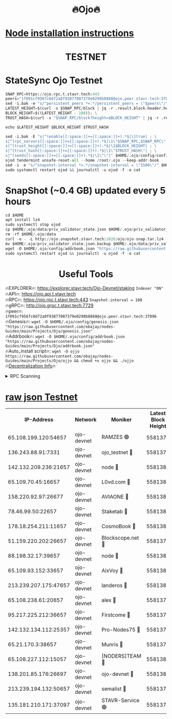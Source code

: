 <h1 align="center"> 🔥Ojo🔥</h1>

[Node installation instructions](https://github.com/obajay/nodes-Guides/tree/main/Projects/Ojo)
=

<h1 align="center"> TESTNET</h1>

# StateSync Ojo Testnet
```python
SNAP_RPC=https://ojo.rpc.t.stavr.tech:443
peers="1f091cf9567c0d72a0f93877007379e0298b8860@ojo.peer.stavr.tech:37096"
sed -i.bak -e "s/^persistent_peers *=.*/persistent_peers = \"$peers\"/" $HOME/.ojo/config/config.toml
LATEST_HEIGHT=$(curl -s $SNAP_RPC/block | jq -r .result.block.header.height); \
BLOCK_HEIGHT=$((LATEST_HEIGHT - 100)); \
TRUST_HASH=$(curl -s "$SNAP_RPC/block?height=$BLOCK_HEIGHT" | jq -r .result.block_id.hash)

echo $LATEST_HEIGHT $BLOCK_HEIGHT $TRUST_HASH

sed -i.bak -E "s|^(enable[[:space:]]+=[[:space:]]+).*$|\1true| ; \
s|^(rpc_servers[[:space:]]+=[[:space:]]+).*$|\1\"$SNAP_RPC,$SNAP_RPC\"| ; \
s|^(trust_height[[:space:]]+=[[:space:]]+).*$|\1$BLOCK_HEIGHT| ; \
s|^(trust_hash[[:space:]]+=[[:space:]]+).*$|\1\"$TRUST_HASH\"| ; \
s|^(seeds[[:space:]]+=[[:space:]]+).*$|\1\"\"|" $HOME/.ojo/config/config.toml
ojod tendermint unsafe-reset-all --home /root/.ojo --keep-addr-book
sed -i -e "s/^snapshot-interval *=.*/snapshot-interval = \"1500\"/" $HOME/.ojo/config/app.toml
sudo systemctl restart ojod && journalctl -u ojod -f -o cat
```
# SnapShot (~0.4 GB) updated every 5 hours
```python
cd $HOME
apt install lz4
sudo systemctl stop ojod
cp $HOME/.ojo/data/priv_validator_state.json $HOME/.ojo/priv_validator_state.json.backup
rm -rf $HOME/.ojo/data
curl -o - -L http://ojo.snapshot.stavr.tech:1026/ojo/ojo-snap.tar.lz4 | lz4 -c -d - | tar -x -C $HOME/.ojo --strip-components 2
mv $HOME/.ojo/priv_validator_state.json.backup $HOME/.ojo/data/priv_validator_state.json
wget -O $HOME/.ojo/config/addrbook.json "https://raw.githubusercontent.com/obajay/nodes-Guides/main/Projects/Ojo/addrbook.json"
sudo systemctl restart ojod && journalctl -u ojod -f -o cat
```
 <h1 align="center"> Useful Tools</h1>

🔥EXPLORER🔥:        https://explorer.stavr.tech/Ojo-Devnet/staking        `Indexer "ON"` \
🔥API🔥:                     https://ojo.api.t.stavr.tech \
🔥RPC🔥:                    https://ojo.rpc.t.stavr.tech:443              `Snapshot-interval = 100` \
🔥gRPC🔥:                  http://ojo.grpc.t.stavr.tech:7729 \
🔥peer🔥:                   `1f091cf9567c0d72a0f93877007379e0298b8860@ojo.peer.stavr.tech:37096` \
🔥Genesis🔥:    ```wget -O $HOME/.ojo/config/genesis.json "https://raw.githubusercontent.com/obajay/nodes-Guides/main/Projects/Ojo/genesis.json"``` \
🔥Addrbook🔥:    ```wget -O $HOME/.ojo/config/addrbook.json "https://raw.githubusercontent.com/obajay/nodes-Guides/main/Projects/Ojo/addrbook.json"``` \
🔥Auto_install script🔥: ```wget -O ojjo https://raw.githubusercontent.com/obajay/nodes-Guides/main/Projects/Ojo/ojjo && chmod +x ojjo && ./ojjo``` \
🔥[Decentralization Info](https://github.com/obajay/StateSync-snapshots/tree/main/Projects/Ojo/Decentralization)🔥



<details>
<summary>RPC Scanning</summary>

<h2 align="center"> We scan nodes in real time every 4 hours. And we provide the final result of RPC endpoints.
We cannot influence the operation of these nodes in any way. </h2>


```python
If Voting Power is higher than 0 --> then the Node is a validator of the network and may be subject to attack and be a potential threat to the chain.
```
```python
We marked such validators with a red symbol
```

</details>

[raw json Testnet](https://rpc-check.ojot.stavr.tech/ojot/rpc-ojot-result.json)
=


<table><tr><th>IP-Address</th><th>Network</th><th>Moniker</th><th>Latest Block Height</th><th>Earliest Block Height</th><th>Catching Up</th><th>Tx Index</th><th>Voting Power</th><th>Scan Time</th></tr><tr><td>65.108.199.120:54657</td><td>ojo-devnet</td><td>RAMZES 🟢</td><td>5581378</td><td>306156</td><td>False</td><td>on</td><td>0</td><td>2024-02-24T04:19:34.585149789UTC</td></tr><tr><td>136.243.88.91:7331</td><td>ojo-devnet</td><td>ojo_testnet 🔴</td><td>5581379</td><td>308845</td><td>False</td><td>on</td><td>1000</td><td>2024-02-24T04:19:43.012520566UTC</td></tr><tr><td>142.132.209.236:21657</td><td>ojo-devnet</td><td>node 🔴</td><td>5581382</td><td>350001</td><td>False</td><td>on</td><td>1999</td><td>2024-02-24T04:19:56.743708199UTC</td></tr><tr><td>65.109.70.45:16657</td><td>ojo-devnet</td><td>L0vd.com 🔴</td><td>5581383</td><td>695918</td><td>False</td><td>off</td><td>998</td><td>2024-02-24T04:20:04.941152589UTC</td></tr><tr><td>158.220.92.97:26677</td><td>ojo-devnet</td><td>AVIAONE 🔴</td><td>5581381</td><td>2754001</td><td>False</td><td>on</td><td>19926</td><td>2024-02-24T04:19:51.717570031UTC</td></tr><tr><td>78.46.99.50:22657</td><td>ojo-devnet</td><td>Staketab 🔴</td><td>5581383</td><td>4254801</td><td>False</td><td>on</td><td>1276</td><td>2024-02-24T04:20:05.192249318UTC</td></tr><tr><td>178.18.254.211:11657</td><td>ojo-devnet</td><td>CosmoBook 🔴</td><td>5581382</td><td>4392001</td><td>False</td><td>off</td><td>1047</td><td>2024-02-24T04:19:59.189242774UTC</td></tr><tr><td>51.159.220.202:26657</td><td>ojo-devnet</td><td>Blockscope.net 🔴</td><td>5581378</td><td>4425001</td><td>False</td><td>on</td><td>1957</td><td>2024-02-24T04:19:33.799998575UTC</td></tr><tr><td>88.198.32.17:39657</td><td>ojo-devnet</td><td>node 🔴</td><td>5581382</td><td>4710001</td><td>False</td><td>on</td><td>99347</td><td>2024-02-24T04:19:59.547752745UTC</td></tr><tr><td>65.109.93.152:33657</td><td>ojo-devnet</td><td>AlxVoy 🔴</td><td>5581382</td><td>4943001</td><td>False</td><td>on</td><td>4491415</td><td>2024-02-24T04:19:56.460239920UTC</td></tr><tr><td>213.239.207.175:47657</td><td>ojo-devnet</td><td>landeros 🔴</td><td>5581381</td><td>4967924</td><td>False</td><td>off</td><td>11083</td><td>2024-02-24T04:19:51.991334305UTC</td></tr><tr><td>65.108.238.61:20657</td><td>ojo-devnet</td><td>alex 🔴</td><td>5581378</td><td>5131001</td><td>False</td><td>on</td><td>11359</td><td>2024-02-24T04:19:34.208944859UTC</td></tr><tr><td>95.217.225.212:36657</td><td>ojo-devnet</td><td>Firstcome 🔴</td><td>5581379</td><td>5251946</td><td>False</td><td>on</td><td>13566</td><td>2024-02-24T04:19:40.737370475UTC</td></tr><tr><td>142.132.134.112:25357</td><td>ojo-devnet</td><td>Pro-Nodes75 🔴</td><td>5581379</td><td>5481379</td><td>False</td><td>on</td><td>24651</td><td>2024-02-24T04:19:37.859659976UTC</td></tr><tr><td>65.21.170.3:38657</td><td>ojo-devnet</td><td>Munris 🔴</td><td>5581379</td><td>5481379</td><td>False</td><td>off</td><td>20123</td><td>2024-02-24T04:19:40.324584693UTC</td></tr><tr><td>65.108.227.112:15057</td><td>ojo-devnet</td><td>[NODERS]TEAM 🔴</td><td>5581383</td><td>5481383</td><td>False</td><td>off</td><td>9999</td><td>2024-02-24T04:20:04.264291702UTC</td></tr><tr><td>138.201.85.176:26697</td><td>ojo-devnet</td><td>ojo-devnet 🔴</td><td>5581383</td><td>5481383</td><td>False</td><td>on</td><td>1000024000</td><td>2024-02-24T04:20:04.544267533UTC</td></tr><tr><td>213.239.194.132:50657</td><td>ojo-devnet</td><td>semalist 🔴</td><td>5581378</td><td>5540522</td><td>False</td><td>on</td><td>21037</td><td>2024-02-24T04:19:34.895228065UTC</td></tr><tr><td>135.181.210.171:37097</td><td>ojo-devnet</td><td>STAVR-Service 🟢</td><td>5581378</td><td>5579001</td><td>False</td><td>on</td><td>0</td><td>2024-02-24T04:19:35.512793308UTC</td></tr></table>
